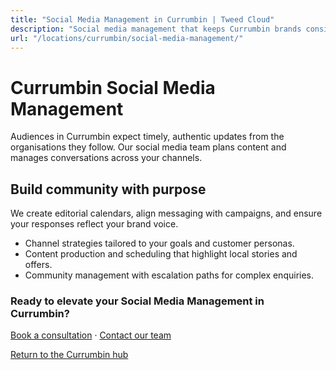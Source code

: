 ```yaml
---
title: "Social Media Management in Currumbin | Tweed Cloud"
description: "Social media management that keeps Currumbin brands consistent and engaging."
url: "/locations/currumbin/social-media-management/"
---
```


# Currumbin Social Media Management

Audiences in Currumbin expect timely, authentic updates from the organisations they follow. Our social media team plans content and manages conversations across your channels.

## Build community with purpose

We create editorial calendars, align messaging with campaigns, and ensure your responses reflect your brand voice.

- Channel strategies tailored to your goals and customer personas.
- Content production and scheduling that highlight local stories and offers.
- Community management with escalation paths for complex enquiries.

### Ready to elevate your Social Media Management in Currumbin?

[Book a consultation](/consultation/) · [Contact our team](/contact/)

[Return to the Currumbin hub](/locations/currumbin/)
